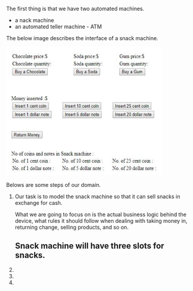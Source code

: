The first thing is that we have two automated machines.
- a nack machine
- an automated teller machine - ATM

The below image describes the interface of a snack machine.

![](./img/snack-machine-interface.png)



Belows are some steps of our domain.
1. Our task is to model the snack machine so that it can sell snacks in exchange for cash.

    What we are going to focus on is the actual business logic behind the device, what rules it should follow when dealing with taking money in, returning change, selling products, and so on.

    Snack machine will have three slots for snacks.
    -   

2. 

3. 

4. 